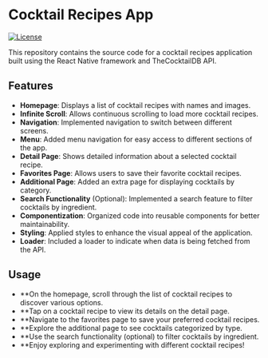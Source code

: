 # Cocktail Recipes App

[![License](https://img.shields.io/badge/License-MIT-blue.svg)](LICENSE)

This repository contains the source code for a cocktail recipes application built using the React Native framework and TheCocktailDB API.

## Features

- **Homepage**: Displays a list of cocktail recipes with names and images.
- **Infinite Scroll**: Allows continuous scrolling to load more cocktail recipes.
- **Navigation**: Implemented navigation to switch between different screens.
- **Menu**: Added menu navigation for easy access to different sections of the app.
- **Detail Page**: Shows detailed information about a selected cocktail recipe.
- **Favorites Page**: Allows users to save their favorite cocktail recipes.
- **Additional Page**: Added an extra page for displaying cocktails by category.
- **Search Functionality** (Optional): Implemented a search feature to filter cocktails by ingredient.
- **Componentization**: Organized code into reusable components for better maintainability.
- **Styling**: Applied styles to enhance the visual appeal of the application.
- **Loader**: Included a loader to indicate when data is being fetched from the API.


## Usage
- **On the homepage, scroll through the list of cocktail recipes to discover various options.
- **Tap on a cocktail recipe to view its details on the detail page.
- **Navigate to the favorites page to save your preferred cocktail recipes.
- **Explore the additional page to see cocktails categorized by type.
- **Use the search functionality (optional) to filter cocktails by ingredient.
- **Enjoy exploring and experimenting with different cocktail recipes!
